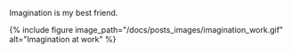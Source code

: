 
Imagination is my best friend.

{% include figure image_path="/docs/posts_images/imagination_work.gif" alt="Imagination at work" %}